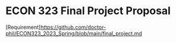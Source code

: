 # ECON 323 Final Project Proposal
[Requirement]https://github.com/doctor-phil/ECON323_2023_Spring/blob/main/final_project.md
